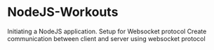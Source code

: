 # NodeJS-Workouts
Initiating a NodeJS application.
Setup for Websocket protocol
Create communication between client and server using websocket protocol